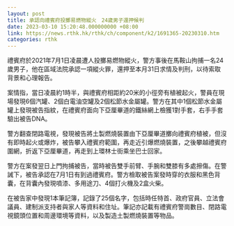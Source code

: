 ```yaml
---
layout: post
title: 承認向禮賓府投擲易燃物縱火　24歲男子還押候判
date: 2023-03-10 15:20:48.000000000 +08:00
link: https://news.rthk.hk/rthk/ch/component/k2/1691365-20230310.htm
categories: rthk
---
```


禮賓府於2021年7月1日凌晨遭人投擲易燃物縱火，警方事後在馬鞍山拘捕一名24歲男子，他在區域法院承認一項縱火罪，還押至本月31日求情及判刑，以待索取背景和心理報告。

案情指，當日凌晨約1時半，與禮賓府相距約20米的小徑旁有植被起火，警員在現場發現6個汽罐、2個白電油空罐及2個松節水金屬罐。警方在其中1個松節水金屬罐上發現被告指紋，在禮賓府面向下亞厘畢道的鐵絲網上檢獲1對手套，右手手套驗出被告DNA。

警方翻查閉路電視，發現被告將土製燃燒裝置由下亞厘畢道擲向禮賓府植被，但沒有即時起火或爆炸，被告攀入禮賓府範圍，再走近引爆燃燒裝置，之後攀越禮賓府圍網，折返下亞厘畢道，再走到上環林士街乘坐巴士回家。

警方在案發翌日上門拘捕被告，當時被告雙手前臂、手腕和雙膝有多處擦傷。在警誡下，被告承認在7月1日有到過禮賓府。警方檢取被告案發時穿的衣服和黑色背囊，在背囊內發現噴漆、多用途刀、4個打火機及2盒火柴。

在被告家中發現1本筆記簿，記錄了25個名字，包括時任特首、政府官員、立法會議員、建制派支持者與家人等資料和住址。筆記亦記載有禮賓府警崗數目、閉路電視鏡頭位置和周邊環境等資料，以及製造土製燃燒裝置等物品。
